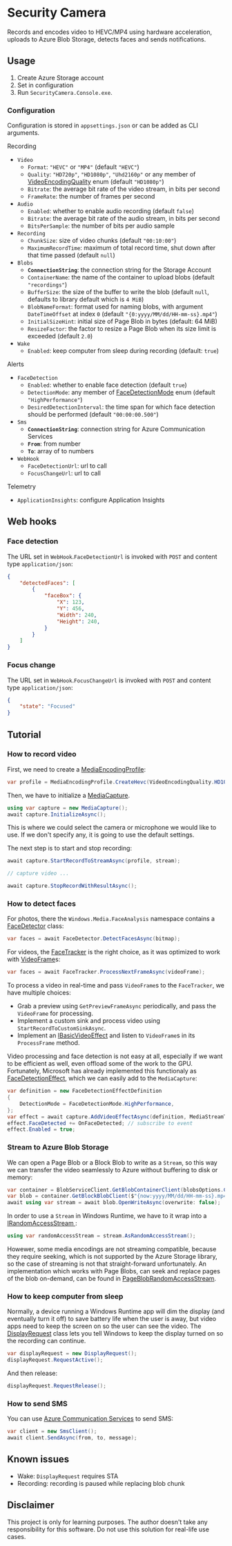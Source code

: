 # Security Camera
Records and encodes video to HEVC/MP4 using hardware acceleration, uploads to Azure Blob Storage, detects faces and sends notifications.

## Usage
1. Create Azure Storage account
2. Set in configuration
3. Run `SecurityCamera.Console.exe`.

### Configuration
Configuration is stored in `appsettings.json` or can be added as CLI arguments.

Recording
- `Video`
  - `Format`: `"HEVC"` or `"MP4"` (default `"HEVC"`)
  - `Quality`: `"HD720p"`, `"HD1080p"`, `"Uhd2160p"` or any member of [VideoEncodingQuality](https://docs.microsoft.com/en-us/uwp/api/windows.media.mediaproperties.videoencodingquality) enum (default `"HD1080p"`)
  - `Bitrate`: the average bit rate of the video stream, in bits per second
  - `FrameRate`: the number of frames per second
- `Audio`
  - `Enabled`: whether to enable audio recording (default `false`)
  - `Bitrate`: the average bit rate of the audio stream, in bits per second
  - `BitsPerSample`: the number of bits per audio sample
- `Recording`
  - `ChunkSize`: size of video chunks (default `"00:10:00"`)
  - `MaximumRecordTime`: maximum of total record time, shut down after that time passed (default `null`)
- `Blobs`
  - **`ConnectionString`**: the connection string for the Storage Account
  - `ContainerName`: the name of the container to upload blobs (default `"recordings"`)
  - `BufferSize`: the size of the buffer to write the blob (default `null`, defaults to library default which is `4 MiB`)
  - `BlobNameFormat`: format used for naming blobs, with argument `DateTimeOffset` at index `0` (default `"{0:yyyy/MM/dd/HH-mm-ss}.mp4"`)
  - `InitialSizeHint`: initial size of Page Blob in bytes (default: 64 MiB)
  - `ResizeFactor`: the factor to resize a Page Blob when its size limit is exceeded (default `2.0`)
- `Wake`
  - `Enabled`: keep computer from sleep during recording (default: `true`)

Alerts
- `FaceDetection`
  - `Enabled`: whether to enable face detection (default `true`)
  - `DetectionMode`: any member of [FaceDetectionMode](https://docs.microsoft.com/en-us/uwp/api/windows.media.core.facedetectionmode) enum (default `"HighPerformance"`)
  - `DesiredDetectionInterval`: the time span for which face detection should be performed (default `"00:00:00.500"`)
- `Sms`
  - **`ConnectionString`**: connection string for Azure Communication Services
  - **`From`**: from number
  - **`To`**: array of to numbers
- `WebHook`
  - `FaceDetectionUrl`: url to call
  - `FocusChangeUrl`: url to call

Telemetry
- `ApplicationInsights`: configure Application Insights

## Web hooks
### Face detection
The URL set in `WebHook`.`FaceDetectionUrl` is invoked with `POST` and content type `application/json`:
```json
{
    "detectedFaces": [
        {
            "faceBox": {
                "X": 123,
                "Y": 456,
                "Width": 240,
                "Height": 240,
            }
        }
    ]
}
```

### Focus change
The URL set in `WebHook`.`FocusChangeUrl` is invoked with `POST` and content type `application/json`:
```json
{
    "state": "Focused"
}
```

## Tutorial
### How to record video
First, we need to create a [MediaEncodingProfile](https://docs.microsoft.com/en-us/uwp/api/windows.media.mediaproperties.mediaencodingprofile):
```cs
var profile = MediaEncodingProfile.CreateHevc(VideoEncodingQuality.HD1080p);
```

Then, we have to initialize a [MediaCapture](https://docs.microsoft.com/en-us/uwp/api/Windows.Media.Capture.MediaCapture).
```cs
using var capture = new MediaCapture();
await capture.InitializeAsync();
```

This is where we could select the camera or microphone we would like to use. If we don't specify any, it is going to use the default settings.

The next step is to start and stop recording:
```cs
await capture.StartRecordToStreamAsync(profile, stream);

// capture video ...

await capture.StopRecordWithResultAsync();
```

### How to detect faces
For photos, there the `Windows.Media.FaceAnalysis` namespace contains a [FaceDetector](https://docs.microsoft.com/en-us/uwp/api/windows.media.faceanalysis.facedetector) class:
```cs
var faces = await FaceDetector.DetectFacesAsync(bitmap);
```

For videos, the [FaceTracker](https://docs.microsoft.com/en-us/uwp/api/Windows.Media.FaceAnalysis.FaceTracker) is the right choice, as it was optimized to work with [VideoFrame](https://docs.microsoft.com/en-us/uwp/api/windows.media.videoframe)s:
```cs
var faces = await FaceTracker.ProcessNextFrameAsync(videoFrame);
```

To process a video in real-time and pass `VideoFrame`s to the `FaceTracker`, we have multiple choices:
 - Grab a preview using `GetPreviewFrameAsync` periodically, and pass the `VideoFrame` for processing.
 - Implement a custom sink and process video using `StartRecordToCustomSinkAsync`.
 - Implement an [IBasicVideoEffect](https://docs.microsoft.com/en-us/uwp/api/Windows.Media.Effects.IBasicVideoEffect) and listen to `VideoFrame`s in its `ProcessFrame` method.

Video processing and face detection is not easy at all, especially if we want to be efficient as well, even offload some of the work to the GPU. Fortunately, Microsoft has already implemented this functionaly as [FaceDetectionEffect](https://docs.microsoft.com/en-us/uwp/api/Windows.Media.Core.FaceDetectionEffect), which we can easily add to the `MediaCapture`:
```cs
var definition = new FaceDetectionEffectDefinition
{
    DetectionMode = FaceDetectionMode.HighPerformance,
};
var effect = await capture.AddVideoEffectAsync(definition, MediaStreamType.VideoRecord);
effect.FaceDetected += OnFaceDetected; // subscribe to event
effect.Enabled = true;
```

### Stream to Azure Blob Storage
We can open a Page Blob or a Block Blob to write as a `Stream`, so this way we can transfer the video seamlessly to Azure without buffering to disk or memory:
```cs
var container = BlobServiceClient.GetBlobContainerClient(blobsOptions.ContainerName);
var blob = container.GetBlockBlobClient($"{now:yyyy/MM/dd/HH-mm-ss}.mp4");
await using var stream = await blob.OpenWriteAsync(overwrite: false);
```

In order to use a `Stream` in Windows Runtime, we have to it wrap into a [IRandomAccessStream ](https://docs.microsoft.com/en-us/uwp/api/windows.storage.streams.irandomaccessstream):
```cs
using var randomAccessStream = stream.AsRandomAccessStream();
```

Howewer, some media encodings are not streaming compatible, because they require seeking, which is not supported by the Azure Storage library, so the case of streaming is not that straight-forward unfortunately. An implementation which works with Page Blobs, can seek and replace pages of the blob on-demand, can be found in [PageBlobRandomAccessStream](https://github.com/Peter-Juhasz/security-cam/blob/master/SecurityCamera.Console/Blobs/PageBlobRandomAccessStream.cs).

### How to keep computer from sleep
Normally, a device running a Windows Runtime app will dim the display (and eventually turn it off) to save battery life when the user is away, but video apps need to keep the screen on so the user can see the video. The [DisplayRequest](https://docs.microsoft.com/en-us/uwp/api/windows.system.display.displayrequest) class lets you tell Windows to keep the display turned on so the recording can continue.
```cs
var displayRequest = new DisplayRequest();
displayRequest.RequestActive();
```

And then release:
```cs
displayRequest.RequestRelease();
```

### How to send SMS
You can use [Azure Communication Services](https://azure.microsoft.com/en-us/services/communication-services/) to send SMS:
```cs
var client = new SmsClient();
await client.SendAsync(from, to, message);
```

## Known issues
 - Wake: `DisplayRequest` requires STA
 - Recording: recording is paused while replacing blob chunk

## Disclaimer
This project is only for learning purposes. The author doesn't take any responsibility for this software. Do not use this solution for real-life use cases.